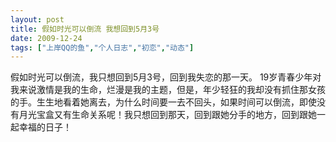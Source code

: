 ```yaml
---
layout: post
title: 假如时光可以倒流 我想回到5月3号		
date: 2009-12-24
tags: ["上岸QQ的鱼","个人日志","初恋","动态"]
---
```


假如时光可以倒流，我只想回到5月3号，回到我失恋的那一天。
19岁青春少年对我来说激情是我的生命，烂漫是我的主题，但是，年少轻狂的我却没有抓住那女孩的手。生生地看着她离去，为什么时间要一去不回头，如果时间可以倒流，即使没有月光宝盒又有生命关系呢！我只想回到那天，回到跟她分手的地方，回到跟她一起幸福的日子！		